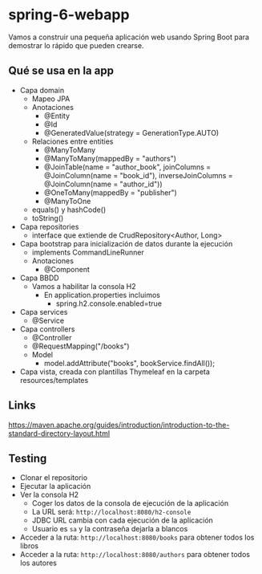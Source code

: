 # spring-6-webapp

Vamos a construir una pequeña aplicación web usando Spring Boot para demostrar lo rápido que pueden crearse.

## Qué se usa en la app

- Capa domain
  - Mapeo JPA
  - Anotaciones
    - @Entity
    - @Id
    - @GeneratedValue(strategy = GenerationType.AUTO)
  - Relaciones entre entities
    - @ManyToMany
    - @ManyToMany(mappedBy = "authors")
    - @JoinTable(name = "author_book", joinColumns = @JoinColumn(name = "book_id"), inverseJoinColumns = @JoinColumn(name = "author_id"))
    - @OneToMany(mappedBy = "publisher")
    - @ManyToOne
  - equals() y hashCode()
  - toString()
- Capa repositories
  - interface que extiende de CrudRepository<Author, Long>
- Capa bootstrap para inicialización de datos durante la ejecución
  - implements CommandLineRunner
  - Anotaciones
    - @Component
- Capa BBDD
  - Vamos a habilitar la consola H2
    - En application.properties incluimos
      - spring.h2.console.enabled=true
- Capa services
  - @Service
- Capa controllers
  - @Controller
  - @RequestMapping("/books")
  - Model
    - model.addAttribute("books", bookService.findAll());
- Capa vista, creada con plantillas Thymeleaf en la carpeta resources/templates

## Links

https://maven.apache.org/guides/introduction/introduction-to-the-standard-directory-layout.html

## Testing

- Clonar el repositorio
- Ejecutar la aplicación
- Ver la consola H2
  - Coger los datos de la consola de ejecución de la aplicación
  - La URL será: `http://localhost:8080/h2-console`
  - JDBC URL cambia con cada ejecución de la aplicación
  - Usuario es `sa` y la contraseña dejarla a blancos
- Acceder a la ruta: `http://localhost:8080/books` para obtener todos los libros
- Acceder a la ruta: `http://localhost:8080/authors` para obtener todos los autores
